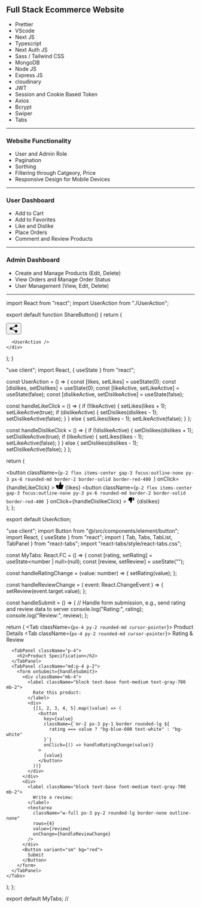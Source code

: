 ## Full Stack Ecommerce Website

- Prettier
- VScode
- Next JS
- Typescript
- Next Auth JS
- Sass / Tailwind CSS
- MongoDB
- Node JS
- Express JS
- cloudinary
- JWT
- Session and Cookie Based Token
- Axios
- Bcrypt
- Swiper
- Tabs

-----------------------------------------------------------------------------------

### Website Functionality
- User and Admin Role
- Pagination
- Sorthing
- Filtering through Catgeory, Price
- Responsive Design for Mobile Devices

-----------------------------------------------------------------------------------

### User Dashboard
- Add to Cart
- Add to Favorites
- Like and Dislike
- Place Orders
- Comment and Review Products

-----------------------------------------------------------------------------------

### Admin Dashboard
- Create and Manage Products (Edit, Delete)
- View Orders and Manage Order Status
- User Management (View, Edit, Delete)

-----------------------------------------------------------------------------------
import React from "react";
import UserAction from "./UserAction";

export default function ShareButton() {
  return (
    <div className="flex items-center justify-between">
      <div className=" my-5 flex items-center justify-between gap-4">
        <button className="py-3 px-6 rounded-md text-white border-2 border-solid border-red-400">
          <svg
            fill="#000000"
            width="24px"
            height="24px"
            viewBox="0 0 36 36"
            version="1.1"
            preserveAspectRatio="xMidYMid meet"
            xmlns="http://www.w3.org/2000/svg"
          >
            <title>share-solid</title>
            <path
              className="clr-i-solid clr-i-solid-path-1"
              d="M27.53,24a5,5,0,0,0-3.6,1.55L11.74,19.45a4.47,4.47,0,0,0,0-2.8l12.21-6.21a5.12,5.12,0,1,0-1.07-1.7L10.79,14.89a5,5,0,1,0,0,6.33l12.06,6.07A4.93,4.93,0,0,0,22.54,29a5,5,0,1,0,5-5Z"
            ></path>
            <rect x="0" y="0" width="36" height="36" fill-opacity="0" />
          </svg>
        </button>
      </div>

      <UserAction />
    </div>
  );
}



"use client";
import React, { useState } from "react";

const UserAction = () => {
  const [likes, setLikes] = useState(0);
  const [dislikes, setDislikes] = useState(0);
  const [likeActive, setLikeActive] = useState(false);
  const [dislikeActive, setDislikeActive] = useState(false);

  const handleLikeClick = () => {
    if (!likeActive) {
      setLikes(likes + 1);
      setLikeActive(true);
      if (dislikeActive) {
        setDislikes(dislikes - 1);
        setDislikeActive(false);
      }
    } else {
      setLikes(likes - 1);
      setLikeActive(false);
    }
  };

  const handleDislikeClick = () => {
    if (!dislikeActive) {
      setDislikes(dislikes + 1);
      setDislikeActive(true);
      if (likeActive) {
        setLikes(likes - 1);
        setLikeActive(false);
      }
    } else {
      setDislikes(dislikes - 1);
      setDislikeActive(false);
    }
  };

  return (
    <div className="flex items-center gap-4">
      <button
        className={`p-2 flex items-center gap-3 focus:outline-none py-3 px-6 rounded-md border-2 border-solid border-red-400 `}
        onClick={handleLikeClick}
      >
        <svg
          fill="#000000"
          height="20px"
          width="20px"
          version="1.1"
          id="Layer_1"
          xmlns="http://www.w3.org/2000/svg"
          viewBox="0 0 512 512"
          enable-background="new 0 0 512 512"
        >
          <path
            d="M2.5,209.1C1,221.1,0,233.3,0,245.7c0,109,59.7,203.9,148.1,254.2l16.5-34.8V227.4l-18.3-18.3H2.5z M512,227.4
	c0-18.3-18.3-36.6-36.6-36.6H329.1c9.1-36.6,18.3-73.1,18.3-91.4c0-36.6-18.3-73.1-27.4-82.3c-0.2-0.2-9.1-9.1-27.4-9.1
	c-27.4,0-27.4,27.4-27.4,27.4c0,0.5-9.1,45.7-9.1,64s-36.6,91.4-54.9,109.7l-18.3,9.1v256l18.3,9.1h201.1
	c36.6,0,54.9-18.3,54.9-36.6s-18.3-36.6-36.6-36.6c36.6,0,54.9-18.3,54.9-36.6c0-18.3-18.3-36.6-36.6-36.6
	c36.6,0,54.9-18.3,54.9-36.6c0-18.3-18.3-36.6-36.6-36.6C493.7,264,512,245.7,512,227.4z"
          />
        </svg>
        <span className="text-gray-600">{likes}</span>
      </button>
      <button
        className={`p-2 flex items-center gap-3 focus:outline-none py-3 px-6 rounded-md border-2 border-solid border-red-400 `}
        onClick={handleDislikeClick}
      >
        <svg
          width="20px"
          height="20px"
          viewBox="0 0 24 24"
          fill="none"
          xmlns="http://www.w3.org/2000/svg"
        >
          <path
            fillRule="evenodd"
            clipRule="evenodd"
            d="M8.1 20.5c0 1.5 1.482 2.5 2.64 2.5.806 0 .869-.613.993-1.82.055-.53.121-1.174.267-1.93.386-2.002 1.72-4.56 2.996-5.325V8C15 5.75 14.25 5 11 5H7.227C5.051 5 4.524 6.432 4.328 6.964A15.85 15.85 0 0 1 4.315 7c-.114.306-.358.546-.638.82-.31.306-.664.653-.927 1.18-.311.623-.27 1.177-.233 1.67.023.299.044.575-.017.83-.064.27-.146.475-.225.671-.143.356-.275.686-.275 1.329 0 1.5.748 2.498 2.315 2.498H8.5S8.1 19 8.1 20.5zM18.5 15a1.5 1.5 0 0 0 1.5-1.5v-7a1.5 1.5 0 0 0-3 0v7a1.5 1.5 0 0 0 1.5 1.5z"
            fill="#000000"
          />
        </svg>
        <span className="text-gray-600">{dislikes}</span>
      </button>
    </div>
  );
};

export default UserAction;






"use client";
import Button from "@/src/components/element/button";
import React, { useState } from "react";
import { Tab, Tabs, TabList, TabPanel } from "react-tabs";
import "react-tabs/style/react-tabs.css";

const MyTabs: React.FC = () => {
  const [rating, setRating] = useState<number | null>(null);
  const [review, setReview] = useState<string>("");

  const handleRatingChange = (value: number) => {
    setRating(value);
  };

  const handleReviewChange = (
    event: React.ChangeEvent<HTMLTextAreaElement>
  ) => {
    setReview(event.target.value);
  };

  const handleSubmit = () => {
    // Handle form submission, e.g., send rating and review data to server
    console.log("Rating:", rating);
    console.log("Review:", review);
  };

  return (
    <Tabs className="bg-red-100 p-4 rounded-md">
      <TabList className="flex">
        <Tab className={`px-4 py-2 rounded-md cursor-pointer`}>
          Product Details
        </Tab>
        <Tab className={`px-4 py-2 rounded-md cursor-pointer`}>
          Rating & Review
        </Tab>
      </TabList>

      <TabPanel className="p-4">
        <h2>Product Specification</h2>
      </TabPanel>
      <TabPanel className="md:p-4 p-2">
        <form onSubmit={handleSubmit}>
          <div className="mb-4">
            <label className="block text-base font-medium text-gray-700 mb-2">
              Rate this product:
            </label>
            <div>
              {[1, 2, 3, 4, 5].map((value) => (
                <button
                  key={value}
                  className={`mr-2 px-3 py-1 border rounded-lg ${
                    rating === value ? "bg-blue-600 text-white" : "bg-white"
                  }`}
                  onClick={() => handleRatingChange(value)}
                >
                  {value}
                </button>
              ))}
            </div>
          </div>
          <div>
            <label className="block text-base font-medium text-gray-700 mb-2">
              Write a review:
            </label>
            <textarea
              className="w-full px-3 py-2 rounded-lg border-none outline-none"
              rows={4}
              value={review}
              onChange={handleReviewChange}
            />
          </div>
          <Button variant="sm" bg="red">
            Submit
          </Button>
        </form>
      </TabPanel>
    </Tabs>
  );
};

export default MyTabs;
//